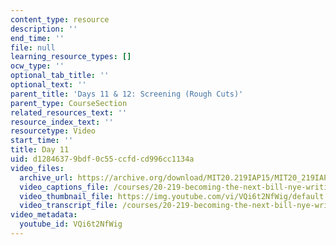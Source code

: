 ```yaml
---
content_type: resource
description: ''
end_time: ''
file: null
learning_resource_types: []
ocw_type: ''
optional_tab_title: ''
optional_text: ''
parent_title: 'Days 11 & 12: Screening (Rough Cuts)'
parent_type: CourseSection
related_resources_text: ''
resource_index_text: ''
resourcetype: Video
start_time: ''
title: Day 11
uid: d1284637-9bdf-0c55-ccfd-cd996cc1134a
video_files:
  archive_url: https://archive.org/download/MIT20.219IAP15/MIT20_219IAP15_D11_300k.mp4
  video_captions_file: /courses/20-219-becoming-the-next-bill-nye-writing-and-hosting-the-educational-show-january-iap-2015/d14d774761fa5217ba018949791c72c0_VQi6t2NfWig.vtt
  video_thumbnail_file: https://img.youtube.com/vi/VQi6t2NfWig/default.jpg
  video_transcript_file: /courses/20-219-becoming-the-next-bill-nye-writing-and-hosting-the-educational-show-january-iap-2015/810a11448c652ba710e7c9c7c528d1a8_VQi6t2NfWig.pdf
video_metadata:
  youtube_id: VQi6t2NfWig
---
```

